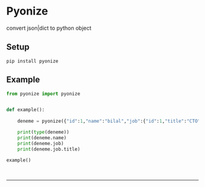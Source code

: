 # Pyonize

convert json|dict to python object

## Setup

```
pip install pyonize
```

## Example
```py
from pyonize import pyonize


def example():
    
    deneme = pyonize({"id":1,"name":"bilal","job":{"id":1,"title":"CTO"}})

    print(type(deneme))
    print(deneme.name)
    print(deneme.job)
    print(deneme.job.title)

example()
```

<br>
<hr>

